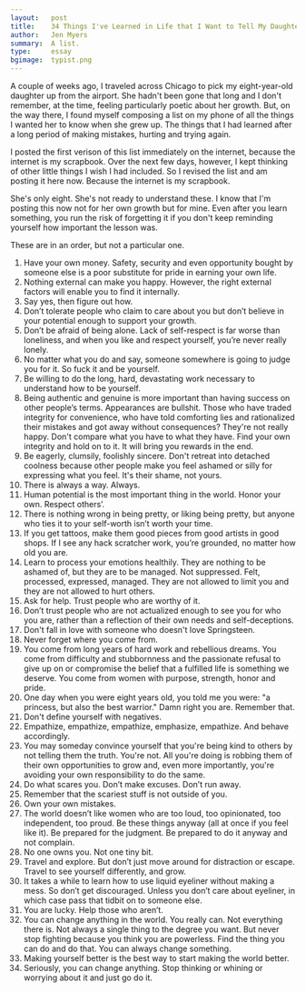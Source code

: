 ```yaml
---
layout:   post
title:    34 Things I've Learned in Life that I Want to Tell My Daughter
author:   Jen Myers
summary:  A list.
type:     essay
bgimage:  typist.png
---
```


A couple of weeks ago, I traveled across Chicago to pick my eight-year-old daughter up from the airport. She hadn't been gone that long and I don't remember, at the time, feeling particularly poetic about her growth. But, on the way there, I found myself composing a list on my phone of all the things I wanted her to know when she grew up. The things that I had learned after a long period of making mistakes, hurting and trying again.

I posted the first verison of this list immediately on the internet, because the internet is my scrapbook. Over the next few days, however, I kept thinking of other little things I wish I had included. So I revised the list and am posting it here now. Because the internet is my scrapbook.

She's only eight. She's not ready to understand these. I know that I'm posting this now not for her own growth but for mine. Even after you learn something, you run the risk of forgetting it if you don't keep reminding yourself how important the lesson was.

These are in an order, but not a particular one.

1. Have your own money. Safety, security and even opportunity bought by someone else is a poor substitute for pride in earning your own life.
2. Nothing external can make you happy. However, the right external factors will enable you to find it internally.
3. Say yes, then figure out how.
4. Don’t tolerate people who claim to care about you but don’t believe in your potential enough to support your growth.
5. Don’t be afraid of being alone. Lack of self-respect is far worse than loneliness, and when you like and respect yourself, you’re never really lonely.
6. No matter what you do and say, someone somewhere is going to judge you for it. So fuck it and be yourself.
7. Be willing to do the long, hard, devastating work necessary to understand how to be yourself.
8. Being authentic and genuine is more important than having success on other people’s terms. Appearances are bullshit. Those who have traded integrity for convenience, who have told comforting lies and rationalized their mistakes and got away without consequences? They're not really happy. Don't compare what you have to what they have. Find your own integrity and hold on to it. It will bring you rewards in the end.
9. Be eagerly, clumsily, foolishly sincere. Don't retreat into detached coolness because other people make you feel ashamed or silly for expressing what you feel. It's their shame, not yours.
10. There is always a way. Always.
11. Human potential is the most important thing in the world. Honor your own. Respect others’.
12. There is nothing wrong in being pretty, or liking being pretty, but anyone who ties it to your self-worth isn’t worth your time.
13. If you get tattoos, make them good pieces from good artists in good shops. If I see any hack scratcher work, you’re grounded, no matter how old you are.
14. Learn to process your emotions healthily. They are nothing to be ashamed of, but they are to be managed. Not suppressed. Felt, processed, expressed, managed. They are not allowed to limit you and they are not allowed to hurt others.
15. Ask for help. Trust people who are worthy of it.
16. Don’t trust people who are not actualized enough to see you for who you are, rather than a reflection of their own needs and self-deceptions.
17. Don't fall in love with someone who doesn't love Springsteen.
18. Never forget where you come from.
19. You come from long years of hard work and rebellious dreams. You come from difficulty and stubbornness and the passionate refusal to give up on or compromise the belief that a fulfilled life is something we deserve. You come from women with purpose, strength, honor and pride.
20. One day when you were eight years old, you told me you were: "a princess, but also the best warrior." Damn right you are. Remember that.
21. Don't define yourself with negatives.
22. Empathize, empathize, empathize, emphasize, empathize. And behave accordingly.
23. You may someday convince yourself that you're being kind to others by not telling them the truth. You're not. All you're doing is robbing them of their own opportunities to grow and, even more importantly, you're avoiding your own responsibility to do the same.
24. Do what scares you. Don’t make excuses. Don’t run away.
25. Remember that the scariest stuff is not outside of you.
26. Own your own mistakes.
27. The world doesn’t like women who are too loud, too opinionated, too independent, too proud. Be these things anyway (all at once if you feel like it). Be prepared for the judgment. Be prepared to do it anyway and not complain.
28. No one owns you. Not one tiny bit.
29. Travel and explore. But don’t just move around for distraction or escape. Travel to see yourself differently, and grow.
30. It takes a while to learn how to use liquid eyeliner without making a mess. So don’t get discouraged. Unless you don’t care about eyeliner, in which case pass that tidbit on to someone else.
31. You are lucky. Help those who aren’t.
32. You can change anything in the world. You really can. Not everything there is. Not always a single thing to the degree you want. But never stop fighting because you think you are powerless. Find the thing you can do and do that. You can always change something.
33. Making yourself better is the best way to start making the world better.
34. Seriously, you can change anything. Stop thinking or whining or worrying about it and just go do it.
